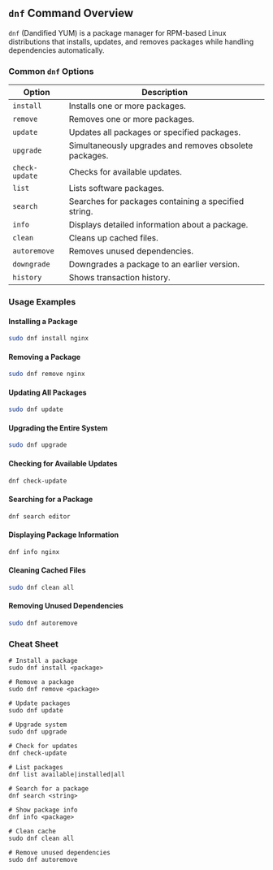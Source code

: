 ## `dnf` Command Overview

`dnf` (Dandified YUM) is a package manager for RPM-based Linux distributions that installs, updates, and removes packages while handling dependencies automatically.

### Common `dnf` Options

| Option             | Description                                               |
|--------------------|-----------------------------------------------------------|
| `install`          | Installs one or more packages.                            |
| `remove`           | Removes one or more packages.                             |
| `update`           | Updates all packages or specified packages.               |
| `upgrade`          | Simultaneously upgrades and removes obsolete packages.    |
| `check-update`     | Checks for available updates.                             |
| `list`             | Lists software packages.                                  |
| `search`           | Searches for packages containing a specified string.      |
| `info`             | Displays detailed information about a package.            |
| `clean`            | Cleans up cached files.                                   |
| `autoremove`       | Removes unused dependencies.                              |
| `downgrade`        | Downgrades a package to an earlier version.               |
| `history`          | Shows transaction history.                                |

### Usage Examples

#### Installing a Package
```bash
sudo dnf install nginx
```

#### Removing a Package
```bash
sudo dnf remove nginx
```

#### Updating All Packages
```bash
sudo dnf update
```

#### Upgrading the Entire System
```bash
sudo dnf upgrade
```

#### Checking for Available Updates
```bash
dnf check-update
```

#### Searching for a Package
```bash
dnf search editor
```

#### Displaying Package Information
```bash
dnf info nginx
```

#### Cleaning Cached Files
```bash
sudo dnf clean all
```

#### Removing Unused Dependencies
```bash
sudo dnf autoremove
```

### Cheat Sheet

```plaintext
# Install a package
sudo dnf install <package>

# Remove a package
sudo dnf remove <package>

# Update packages
sudo dnf update

# Upgrade system
sudo dnf upgrade

# Check for updates
dnf check-update

# List packages
dnf list available|installed|all

# Search for a package
dnf search <string>

# Show package info
dnf info <package>

# Clean cache
sudo dnf clean all

# Remove unused dependencies
sudo dnf autoremove
```
